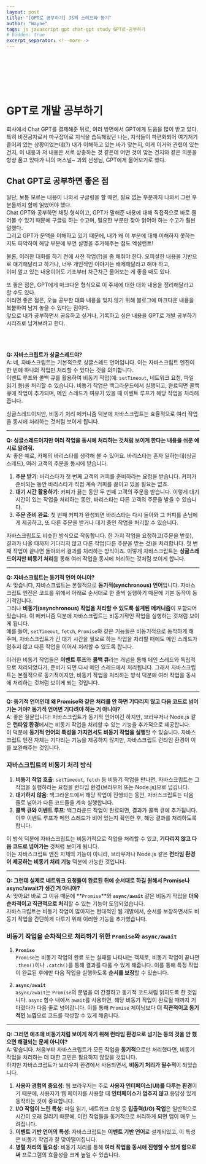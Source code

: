 ```yaml
---
layout: post
title: "[GPT로 공부하기] JS의 스레드와 동기"
author: "Wayne"
tags: js javascript gpt chat-gpt study GPT로-공부하기
# hidden: true
excerpt_separator: <!--more-->
---
```


<span style="color:rgba(0,0,0,0)">GPT로 개발 공부하기 - 자바스크립트의 스레드와 동기 이해하기</span>

<!--more-->

<br/><br/><br/>

<!-- ![main](../assets/post_img/javascript_deep_dive.png "main") -->

# GPT로 개발 공부하기

회사에서 Chat GPT를 결제해준 뒤로, 여러 방면에서 GPT에게 도움을 많이 받고 있다. 특히 비전공자로서 마구잡이로 지식을 습득해왔던 나는, 지식들이 파편화되어 여기저기 흩어져 있는 상황이었는데(?)
내가 이해하고 있는 바가 맞는지, 이게 이거와 관련이 있는 건지, 이 내용과 저 내용은 서로 상충하는 것 같은데 어떤 것이 맞는 건지와 같은 의문을 항상 품고 있다가 나의 퍼스널~ 과외 선생님, GPT에게 물어보기로 했다.

## Chat GPT로 공부하면 좋은 점

일단, 보통 모르는 내용이 나와서 구글링을 할 때면, 필요 없는 부분까지 나와서 그런 부분들까지 함께 읽었어야 했다.  
Chat GPT와 공부하면 채팅 형식이고, GPT가 말해준 내용에 대해 직접적으로 바로 물어볼 수 있기 때문에 구글링 하는 수고며, 필요한 부분만 찾아 읽어야 하는 수고가 훨씬 덜했다.  
그리고 GPT가 문맥을 이해하고 있기 때문에, 내가 왜 이 부분에 대해 이해하지 못하는지도 파악하여 해당 부분에 부연 설명을 추가해주는 점도 엑설런트!

물론, 이러한 대화를 하기 전에 사전 작업(?)을 좀 해줘야 한다. 오피셜한 내용을 기반으로 얘기해달라고 하거나, 너무 개인적인 이야기는 배제해달라고 해야 하고,  
이미 알고 있는 내용이어도 기초부터 차근차근 물어보는 게 좋을 때도 있다.

또 좋은 점은, GPT에게 마크다운 형식으로 이 주제에 대한 대화 내용을 정리해달라고 할 수도 있다.  
이러면 좋은 점은, 오늘 공부한 대화 내용을 잊지 않기 위해 블로그에 마크다운 내용을 복붙하여 남겨 놓을 수 있다는 점이다.  
앞으로 내가 공부하면서 공유하고 싶거나, 기록하고 싶은 내용을 GPT로 개발 공부하기 시리즈로 남겨보려고 한다.

<br/><br/>

**Q: 자바스크립트가 싱글스레드야?**  
A: 네, 자바스크립트는 기본적으로 싱글스레드 언어입니다. 이는 자바스크립트 엔진이 한 번에 하나의 작업만 처리할 수 있다는 것을 의미합니다.  
이벤트 루프와 콜백 큐를 활용하여 비동기 작업(예: `setTimeout`, 네트워크 요청, 파일 읽기 등)을 처리할 수 있습니다. 비동기 작업은 백그라운드에서 실행되고, 완료되면 콜백 큐에 작업이 추가되며, 메인 스레드가 여유가 있을 때 이벤트 루프가 해당 작업을 처리해줍니다.

싱글스레드이지만, 비동기 처리 메커니즘 덕분에 자바스크립트는 효율적으로 여러 작업을 동시에 처리하는 것처럼 보이게 됩니다.

---

**Q: 싱글스레드이지만 여러 작업을 동시에 처리하는 것처럼 보이게 한다는 내용을 쉬운 예시로 알려줘.**  
A: 좋은 예로, 카페의 바리스타를 생각해 볼 수 있어요. 바리스타는 혼자 일하는데(싱글스레드), 여러 고객의 주문을 동시에 받습니다.

1. **주문 받기**: 바리스타가 첫 번째 고객의 커피를 준비하라는 요청을 받습니다. 커피가 준비되는 동안 바리스타가 직접 계속 커피를 끓이고 있을 필요는 없죠.
2. **대기 시간 활용하기**: 커피가 끓는 동안 두 번째 고객의 주문을 받습니다. 이렇게 대기 시간이 있는 작업을 처리하는 동안, 바리스타는 다른 고객의 주문을 받을 수 있습니다.
3. **주문 준비 완료**: 첫 번째 커피가 완성되면 바리스타는 다시 돌아와 그 커피를 손님에게 제공하고, 또 다른 주문을 받거나 대기 중인 작업을 처리할 수 있습니다.

자바스크립트도 비슷한 방식으로 작동합니다. 한 가지 작업을 요청하고(주문을 받듯), 결과가 나올 때까지 기다리지 않고 다른 작업(다른 주문을 받는 것)을 처리합니다. 첫 번째 작업이 끝나면 돌아와서 결과를 처리하는 방식이죠. 이렇게 자바스크립트는 **싱글스레드이지만 비동기 처리**를 통해 여러 작업을 동시에 처리하는 것처럼 보이게 합니다.

---

**Q: 자바스크립트는 동기적 언어 아니야?**  
A: 맞습니다, 자바스크립트는 본질적으로 **동기적(synchronous) 언어**입니다. 자바스크립트 엔진은 코드를 위에서 아래로 순서대로 한 줄씩 실행하기 때문에 기본 동작이 동기적입니다.  
그러나 **비동기(asynchronous) 작업을 처리할 수 있도록 설계된 메커니즘**이 포함되어 있습니다. 이 메커니즘 덕분에 자바스크립트는 비동기적인 작업을 실행하는 것처럼 보이게 됩니다.  
예를 들어, `setTimeout`, `fetch`, `Promise`와 같은 기능들은 비동기적으로 동작하게 해 주며, 자바스크립트가 긴 대기 시간을 필요로 하는 작업을 처리할 때에도 메인 스레드가 멈추지 않고 다른 작업을 이어서 처리할 수 있도록 합니다.

이러한 비동기 작업들은 **이벤트 루프**와 **콜백 큐**라는 개념을 통해 메인 스레드와 독립적으로 처리되었다가, 준비가 되면 다시 메인 스레드에서 처리됩니다. 그래서 자바스크립트는 본질적으로 동기적이지만, 비동기 작업을 처리하는 방식 덕분에 여러 작업을 동시에 처리하는 것처럼 보이게 되는 것입니다.

---

**Q: 동기적 언어인데 왜 Promise와 같은 처리를 안 하면 기다리지 않고 다음 코드로 넘어가는 거야? 동기적 언어면 기다려야 하는 거 아니야?**  
A: 좋은 질문입니다! 자바스크립트가 동기적 언어이긴 하지만, 브라우저나 Node.js 같은 **런타임 환경**에서는 비동기 작업을 처리할 수 있는 기능을 추가적으로 제공합니다.  
이 덕분에 **동기적 언어의 특성을 가지면서도 비동기 작업을 실행**할 수 있습니다. 자바스크립트 엔진 자체는 기다리는 기능을 제공하지 않지만, 자바스크립트 런타임 환경이 이를 보완해주는 것입니다.

### 자바스크립트의 비동기 처리 방식

1. **비동기 작업 호출**: `setTimeout`, `fetch` 등 비동기 작업을 만나면, 자바스크립트는 그 작업을 실행하라는 요청을 런타임 환경(브라우저 또는 Node.js)으로 넘깁니다.
2. **대기하지 않음**: 백그라운드에서 해당 작업이 진행되는 동안, 자바스크립트는 다음 줄로 넘어가 다른 코드들을 계속 실행합니다.
3. **콜백 큐와 이벤트 루프**: 백그라운드 작업이 완료되면, 결과가 콜백 큐에 추가됩니다. 이후 이벤트 루프가 메인 스레드가 비어 있는지 확인한 후, 해당 결과를 처리하도록 합니다.

이 방식 덕분에 자바스크립트는 비동기적으로 작업을 처리할 수 있고, **기다리지 않고 다음 코드로 넘어가는** 것처럼 보이게 됩니다.  
이는 자바스크립트 엔진 자체의 기능이 아니라, 브라우저나 Node.js 같은 **런타임 환경이 제공하는 비동기 처리 기능** 덕분에 가능한 것입니다.

---

**Q: 그런데 실제로 네트워크 요청들이 완료된 뒤에 순서대로 하길 원해서 Promise나 async/await가 생긴 거 아니야?**  
A: 맞아요! 바로 그 이유 때문에 **`Promise`**와 **`async/await`** 같은 비동기 작업을 **더욱 순차적이고 직관적으로 처리**할 수 있는 기능이 도입되었습니다.  
자바스크립트는 비동기 작업이 많아지는 현대적인 웹 개발에서, 순서를 보장하면서도 비동기 작업을 간단하게 다루기 위해 이러한 기능을 추가했습니다.

### 비동기 작업을 순차적으로 처리하기 위한 `Promise`와 `async/await`

1. **`Promise`**  
   `Promise`는 비동기 작업의 완료 또는 실패를 나타내는 객체로, 비동기 작업이 끝나면 `.then()`이나 `.catch()`를 통해 결과를 다룰 수 있게 해줍니다. 이를 통해 특정 작업이 완료된 후에만 다음 작업을 실행하도록 **순서를 보장**할 수 있습니다.

2. **`async/await`**  
   `async/await`는 `Promise`의 문법을 더 간결하고 동기적 코드처럼 읽히도록 한 것입니다. `async` 함수 내에서 `await`를 사용하면, 해당 비동기 작업이 완료될 때까지 기다렸다가 다음 줄로 넘어갑니다. 이를 통해 `Promise` 체이닝보다 **더 직관적이고 동기적인 느낌**으로 코드를 작성할 수 있게 해줍니다.

---

**Q: 그러면 애초에 비동기처럼 보이게 하기 위해 런타임 환경으로 넘기는 등의 것을 안 했으면 해결되는 문제 아니야?**  
A: 맞습니다. 처음부터 자바스크립트가 모든 작업을 **동기적**으로만 처리했다면, 비동기 작업을 처리하는 데 대한 고민은 필요하지 않았을 것입니다.  
하지만 자바스크립트가 브라우저 환경에서 사용되면서, **비동기 처리가 필수적**이 되었습니다.

1. **사용자 경험의 중요성**: 웹 브라우저는 주로 **사용자 인터페이스(UI)를 다루는 환경**이기 때문에, 사용자가 웹 페이지를 사용할 때 **인터페이스가 멈추지 않고** 응답성 있게 동작하는 것이 중요합니다.
2. **I/O 작업이 느린 특성**: 파일 읽기, 네트워크 요청 등 **입출력(I/O) 작업**은 일반적으로 시간이 오래 걸리기 때문에, 이런 작업들을 동기적으로 처리하게 되면 앱이 매우 느려집니다.
3. **이벤트 기반 언어의 특성**: 자바스크립트는 **이벤트 기반 언어**로 설계되었고, 이 특성은 비동기 작업과 잘 맞아떨어집니다.
4. **병렬 처리의 필요성**: 비동기 처리를 통해 **여러 작업을 동시에 진행할 수 있게 함으로써** 프로그램의 효율성을 크게 높일 수 있습니다.
